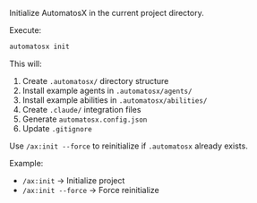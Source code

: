 Initialize AutomatosX in the current project directory.

Execute:
```bash
automatosx init
```

This will:
1. Create `.automatosx/` directory structure
2. Install example agents in `.automatosx/agents/`
3. Install example abilities in `.automatosx/abilities/`
4. Create `.claude/` integration files
5. Generate `automatosx.config.json`
6. Update `.gitignore`

Use `/ax:init --force` to reinitialize if `.automatosx` already exists.

Example:
- `/ax:init` → Initialize project
- `/ax:init --force` → Force reinitialize
